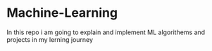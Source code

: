 # Machine-Learning
In this repo i am going to explain and implement ML algorithems and projects in my lerning journey 
